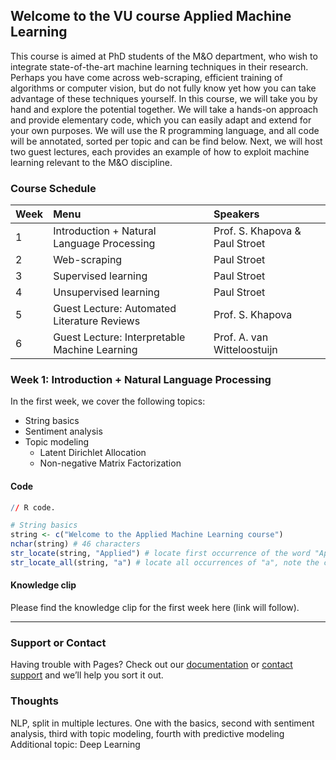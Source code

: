 ## Welcome to the VU course Applied Machine Learning

This course is aimed at PhD students of the M&O department, who wish to integrate state-of-the-art machine learning techniques in their research. Perhaps you have come across  web-scraping, efficient training of algorithms or computer vision, but do not fully know yet how you can take advantage of these techniques yourself. In this course, we will take you by hand and explore the potential together. We will take a hands-on approach and provide elementary code, which you can easily adapt and extend for your own purposes. We will use the R programming language, and all code will be annotated, sorted per topic and can be find below. Next, we will host two guest lectures, each provides an example of how to exploit machine learning relevant to the M&O discipline. 

### Course Schedule

| Week        | Menu                                          | Speakers                       |
|:------------|:----------------------------------------------|:-------------------------------|
| 1           | Introduction + Natural Language Processing    | Prof. S. Khapova & Paul Stroet |
| 2           | Web-scraping                                  | Paul Stroet                    |
| 3           | Supervised learning                           | Paul Stroet                    |
| 4           | Unsupervised learning                         | Paul Stroet                    |
| 5           | Guest Lecture: Automated Literature Reviews   | Prof. S. Khapova               |
| 6           | Guest Lecture: Interpretable Machine Learning | Prof. A. van Witteloostuijn    |

### Week 1: Introduction + Natural Language Processing

In the first week, we cover the following topics: 

- String basics
- Sentiment analysis
- Topic modeling
  - Latent Dirichlet Allocation
  - Non-negative Matrix Factorization

#### Code

```R
// R code.

# String basics
string <- c("Welcome to the Applied Machine Learning course")
nchar(string) # 46 characters
str_locate(string, "Applied") # locate first occurrence of the word "Applied"
str_locate_all(string, "a") # locate all occurrences of "a", note the case sensitivity
```

#### Knowledge clip
Please find the knowledge clip for the first week here (link will follow). 

* * *

### Support or Contact

Having trouble with Pages? Check out our [documentation](https://docs.github.com/categories/github-pages-basics/) or [contact support](https://support.github.com/contact) and we’ll help you sort it out.

### Thoughts

NLP, split in multiple lectures. One with the basics, second with sentiment analysis, third with topic modeling, fourth with predictive modeling
Additional topic: Deep Learning
